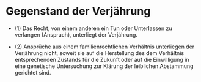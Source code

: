 # Gegenstand der Verjährung

- (1) Das Recht, von einem anderen ein Tun oder Unterlassen zu verlangen (Anspruch), unterliegt der Verjährung.

- (2) Ansprüche aus einem familienrechtlichen Verhältnis unterliegen der Verjährung nicht, soweit sie auf die Herstellung des dem Verhältnis entsprechenden Zustands für die Zukunft oder auf die Einwilligung in eine genetische Untersuchung zur Klärung der leiblichen Abstammung gerichtet sind.

